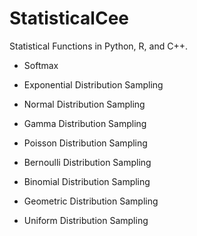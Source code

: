# StatisticalCee
Statistical Functions in Python, R, and C++. 

- Softmax 

- Exponential Distribution Sampling
- Normal Distribution Sampling
- Gamma Distribution Sampling
- Poisson Distribution Sampling
- Bernoulli Distribution Sampling
- Binomial Distribution Sampling
- Geometric Distribution Sampling
- Uniform Distribution Sampling
